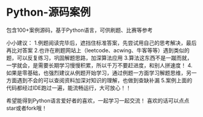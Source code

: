 # Python-源码案例
包含100+案例源码，基于Python语言，可供刷题、比赛等参考

小小建议：
1.例题阅读完毕后，遮挡住标准答案，先尝试用自己的思考解决，最后再比对答案
2.也许在刷题网站上（leetcode、acwing、牛客等等）遇到类似的题，可以反复练习，巩固解题思路，加深算法应用
3.算法这东西不是一蹴而就，一学就会，是需要长期学习慢慢积累，所以千万不要赶进度，和别人拼速度！
4.如果是零基础，也强烈建议从例题开始学习，通过例题一方面学习解题思维，另一方面遇到不会的可以查阅资料加深对知识的理解，也做到查缺补漏
5.案例上面的代码都经过IDE跑过一遍，能流畅运行，大可放心！！

希望能得到Python语言爱好者的喜欢，一起学习一起交流！
喜欢的话可以点点star或者fork哦！
